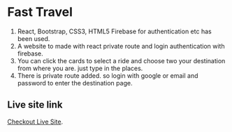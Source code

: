 # Fast Travel

1. React, Bootstrap, CSS3, HTML5 Firebase for authentication etc has been used.
2. A website to made with react private route and login authentication with firebase.
3. You can click the cards to select a ride and choose two your destination from where you are. just type in the places.
4. There is private route added. so login with google or email and password to enter the destination page.

## Live site link

[Checkout Live Site](https://fast-travel-95dee.web.app/).
